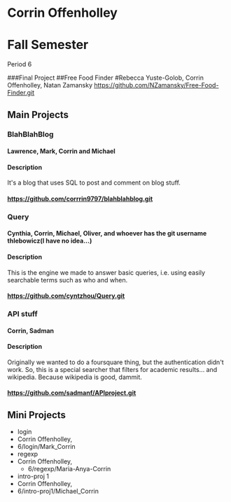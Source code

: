 Corrin Offenholley
========

# Fall Semester
Period 6

###Final Project
##Free Food Finder
#Rebecca Yuste-Golob, Corrin Offenholley, Natan Zamansky
https://github.com/NZamansky/Free-Food-Finder.git 


## Main Projects

### BlahBlahBlog
#### Lawrence, Mark, Corrin and Michael
#### Description
It's a blog that uses SQL to post and comment on blog stuff.
#### https://github.com/corrrin9797/blahblahblog.git

### Query
#### Cynthia, Corrin, Michael, Oliver, and whoever has the git username thlebowicz(I have no idea...)
#### Description
This is the engine we made to answer basic queries, i.e. using easily searchable terms such as who and when.
#### https://github.com/cyntzhou/Query.git

### API stuff
#### Corrin, Sadman
#### Description
Originally we wanted to do a foursquare thing, but the authentication didn't work. So, this is a special searcher that filters for academic results... and wikipedia. Because wikipedia is good, dammit.
#### https://github.com/sadmanf/APIproject.git

## Mini Projects

 * login
  * Corrin Offenholley, 
  * 6/login/Mark_Corrin
 * regexp
  * Corrin Offenholley, 
	* 6/regexp/Maria-Anya-Corrin
 * intro-proj 1
  * Corrin Offenholley, 
  * 6/intro-proj1/Michael_Corrin
